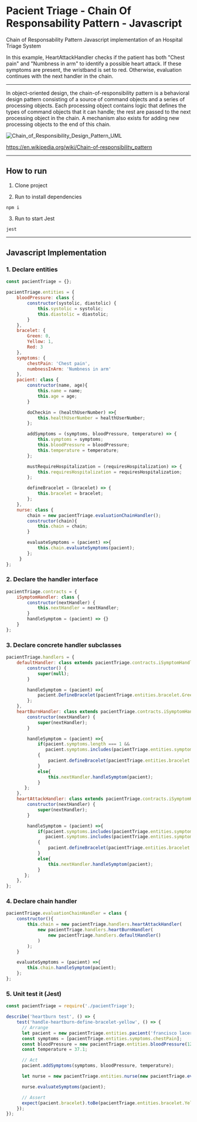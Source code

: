 # Pacient Triage - Chain Of Responsability Pattern - Javascript
Chain of Responsability Pattern Javascript implementation of an Hospital Triage System

In this example, HeartAttackHandler checks if the patient has both "Chest pain" and "Numbness in arm" to identify a possible heart attack. If these symptoms are present, the wristband is set to red. Otherwise, evaluation continues with the next handler in the chain.

------

In object-oriented design, the chain-of-responsibility pattern is a behavioral design pattern consisting of a source of command objects and a series of processing objects. Each processing object contains logic that defines the types of command objects that it can handle; the rest are passed to the next processing object in the chain. A mechanism also exists for adding new processing objects to the end of this chain.

![Chain_of_Responsibility_Design_Pattern_UML](https://upload.wikimedia.org/wikipedia/commons/6/6a/W3sDesign_Chain_of_Responsibility_Design_Pattern_UML.jpg)

https://en.wikipedia.org/wiki/Chain-of-responsibility_pattern

------
## How to run

1. Clone project

2. Run to install dependencies
```npm
npm i
```

3. Run to start Jest
```npm
jest
```

------


## Javascript Implementation

### 1. Declare entities 

```javascript
const pacientTriage = {};

pacientTriage.entities = {
    bloodPressure: class {
        constructor(systolic, diastolic) {
            this.systolic = systolic;
            this.diastolic = diastolic;
        }
    },
    bracelet: {
        Green: 0,
        Yellow: 1,
        Red: 3
    },        
    symptoms: {
        chestPain: 'Chest pain',
        numbnessInArm: 'Numbness in arm'
    },
    pacient: class {
        constructor(name, age){
            this.name = name;
            this.age = age;
        }

        doCheckin = (healthUserNumber) =>{
            this.healthUserNumber = healthUserNumber;
        };

        addSymptoms = (symptoms, bloodPressure, temperature) => {
            this.symptoms = symptoms;
            this.bloodPressure = bloodPressure;
            this.temperature = temperature;
        };

        mustRequireHospitalization = (requiresHospitalization) => {
            this.requiresHospitalization = requiresHospitalization;
        };

        defineBracelet = (bracelet) => {
            this.bracelet = bracelet;
        };
    },
    nurse: class {
        chain = new pacientTriage.evaluationChainHandler();
        constructor(chain){
            this.chain = chain;
        }

        evaluateSymptoms = (pacient) =>{
            this.chain.evaluateSymptoms(pacient);
        };
     }
};
```

### 2. Declare the handler interface
```javascript
pacientTriage.contracts = {
    iSymptomHandler: class {
        constructor(nextHandler) {
            this.nextHandler = nextHandler;
        }
        handleSymptom = (pacient) => {}
    }
};
```

### 3. Declare concrete handler subclasses
```javascript
pacientTriage.handlers = {
    defaultHandler: class extends pacientTriage.contracts.iSymptomHandler{
        constructor() {
            super(null);
        }

        handleSymptom = (pacient) =>{
            pacient.DefineBracelet(pacientTriage.entities.bracelet.Green);
        };
    },
    heartBurnHandler: class extends pacientTriage.contracts.iSymptomHandler{
        constructor(nextHandler) {
            super(nextHandler);
        }

        handleSymptom = (pacient) =>{
            if(pacient.symptoms.length === 1 &&
               pacient.symptoms.includes(pacientTriage.entities.symptoms.chestPain))
            {
                pacient.defineBracelet(pacientTriage.entities.bracelet.Yellow);
            }
            else{
                this.nextHandler.handleSymptom(pacient);
            }
       };
    },
    heartAttackHandler: class extends pacientTriage.contracts.iSymptomHandler{
        constructor(nextHandler) {
            super(nextHandler);
        }

        handleSymptom = (pacient) =>{
            if(pacient.symptoms.includes(pacientTriage.entities.symptoms.chestPain) &&
               pacient.symptoms.includes(pacientTriage.entities.symptoms.numbnessInArm))
            {
                pacient.defineBracelet(pacientTriage.entities.bracelet.Red);
            }
            else{
                this.nextHandler.handleSymptom(pacient);
            }
       };
    },
};
```

### 4. Declare chain handler
```javascript
pacientTriage.evaluationChainHandler = class {
    constructor(){
        this.chain = new pacientTriage.handlers.heartAttackHandler(
            new pacientTriage.handlers.heartBurnHandler(
                new pacientTriage.handlers.defaultHandler()
            )
        );
    }

    evaluateSymptoms = (pacient) =>{
        this.chain.handleSymptom(pacient);
    };
};   
```

### 5. Unit test it (Jest)

```javascript
const pacientTriage = require('./pacientTriage');

describe('heartburn test', () => {
    test('handle-heartburn-define-bracelet-yellow', () => {
      // Arrange  
      let pacient = new pacientTriage.entities.pacient('francisco lacerda', 45);
      const symptoms = [pacientTriage.entities.symptoms.chestPain];
      const bloodPressure = new pacientTriage.entities.bloodPressure(120, 80);
      const temperature = 37.1;

      // Act
      pacient.addSymptoms(symptoms, bloodPressure, temperature);

      let nurse = new pacientTriage.entities.nurse(new pacientTriage.evaluationChainHandler());

      nurse.evaluateSymptoms(pacient);

      // Assert
      expect(pacient.bracelet).toBe(pacientTriage.entities.bracelet.Yellow);
    });
});        
```

